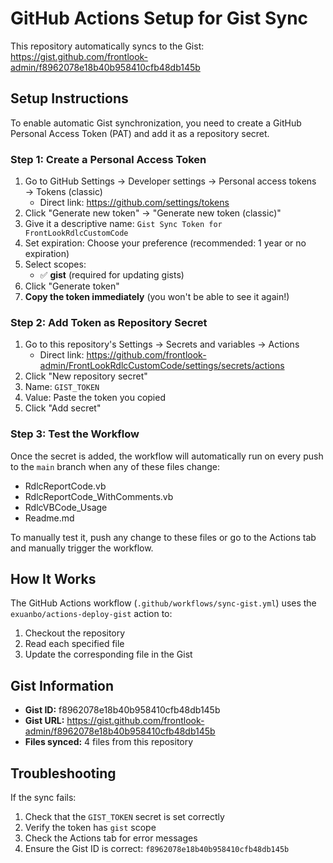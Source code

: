 # GitHub Actions Setup for Gist Sync

This repository automatically syncs to the Gist: https://gist.github.com/frontlook-admin/f8962078e18b40b958410cfb48db145b

## Setup Instructions

To enable automatic Gist synchronization, you need to create a GitHub Personal Access Token (PAT) and add it as a repository secret.

### Step 1: Create a Personal Access Token

1. Go to GitHub Settings → Developer settings → Personal access tokens → Tokens (classic)
   - Direct link: https://github.com/settings/tokens
2. Click "Generate new token" → "Generate new token (classic)"
3. Give it a descriptive name: `Gist Sync Token for FrontLookRdlcCustomCode`
4. Set expiration: Choose your preference (recommended: 1 year or no expiration)
5. Select scopes:
   - ✅ **gist** (required for updating gists)
6. Click "Generate token"
7. **Copy the token immediately** (you won't be able to see it again!)

### Step 2: Add Token as Repository Secret

1. Go to this repository's Settings → Secrets and variables → Actions
   - Direct link: https://github.com/frontlook-admin/FrontLookRdlcCustomCode/settings/secrets/actions
2. Click "New repository secret"
3. Name: `GIST_TOKEN`
4. Value: Paste the token you copied
5. Click "Add secret"

### Step 3: Test the Workflow

Once the secret is added, the workflow will automatically run on every push to the `main` branch when any of these files change:
- RdlcReportCode.vb
- RdlcReportCode_WithComments.vb
- RdlcVBCode_Usage
- Readme.md

To manually test it, push any change to these files or go to the Actions tab and manually trigger the workflow.

## How It Works

The GitHub Actions workflow (`.github/workflows/sync-gist.yml`) uses the `exuanbo/actions-deploy-gist` action to:
1. Checkout the repository
2. Read each specified file
3. Update the corresponding file in the Gist

## Gist Information

- **Gist ID:** f8962078e18b40b958410cfb48db145b
- **Gist URL:** https://gist.github.com/frontlook-admin/f8962078e18b40b958410cfb48db145b
- **Files synced:** 4 files from this repository

## Troubleshooting

If the sync fails:
1. Check that the `GIST_TOKEN` secret is set correctly
2. Verify the token has `gist` scope
3. Check the Actions tab for error messages
4. Ensure the Gist ID is correct: `f8962078e18b40b958410cfb48db145b`
